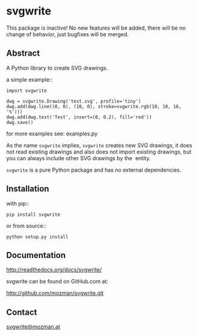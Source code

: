 svgwrite
========

This package is inactive! No new features will be added, there will
be no change of behavior, just bugfixes will be merged.

Abstract
--------

A Python library to create SVG drawings.

a simple example::

    import svgwrite

    dwg = svgwrite.Drawing('test.svg', profile='tiny')
    dwg.add(dwg.line((0, 0), (10, 0), stroke=svgwrite.rgb(10, 10, 16, '%')))
    dwg.add(dwg.text('Test', insert=(0, 0.2), fill='red'))
    dwg.save()

for more examples see: examples.py

As the name `svgwrite` implies, `svgwrite` creates new SVG drawings, it does not read existing drawings and also does
not import existing drawings, but you can always include other SVG drawings by the <image> entity.

`svgwrite` is a pure Python package and has no external dependencies.

Installation
------------

with pip::

    pip install svgwrite

or from source::

    python setup.py install


Documentation
-------------

http://readthedocs.org/docs/svgwrite/

svgwrite can be found on GitHub.com at:

http://github.com/mozman/svgwrite.git

Contact
-------

svgwrite@mozman.at
